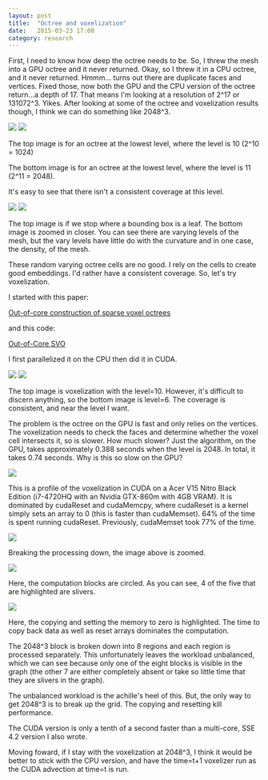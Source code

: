 ```yaml
---
layout: post
title:  "Octree and voxelization"
date:   2015-03-23 17:00
category: research 
---
```


First, I need to know how deep the octree needs to be. So, I threw the mesh into 
a GPU octree and it never returned. Okay, so I threw it in a CPU octree, and it never returned. 
Hmmm... turns out there are duplicate faces and vertices. Fixed those, now
both the GPU and the CPU version of the octree return...a depth of 17. That means
I'm looking at a resolution of 2^17 or 131072^3. Yikes. After looking at some of
the octree and voxelization results though, I think we can do something like 2048^3.

![]({{site.baseurl}}/assets/2015/03/23/octree-level-10.png )
![]({{site.baseurl}}/assets/2015/03/23/octree-level-11.png )

The top image is for an octree at the lowest level, where the level is 10 (2^10 = 1024)

The bottom image is for an octree at the lowest level, where the level is 11 (2^11 = 2048).

It's easy to see that there isn't a consistent coverage at this level.

![]({{site.baseurl}}/assets/2015/03/23/octree-stop-at-leaf-level-10.png )
![]({{site.baseurl}}/assets/2015/03/23/octree-stop-at-leaf-level-10-2.png )

The top image is if we stop where a bounding box is a leaf. The bottom image 
is zoomed in closer. You can see there are varying levels of the 
mesh, but the vary levels have little do with the curvature and in one case, the density, of the mesh.

These random varying octree cells are no good. I rely on the cells to create good
embeddings. I'd rather have a consistent coverage. So, let's try voxelization. 

I started with this paper: 

[Out-of-core construction of sparse voxel octrees](http://dl.acm.org/citation.cfm?id=2492048)

and this code:

[Out-of-Core SVO](https://github.com/Forceflow/ooc_svo_builder)

I first parallelized it on the CPU then did it in CUDA.

![]({{site.baseurl}}/assets/2015/03/23/voxelization-level-10.png )
![]({{site.baseurl}}/assets/2015/03/23/voxelization-level-6.png )

The top image is voxelization with the level=10. However, it's difficult to
discern anything, so the bottom image is level=6. The coverage is consistent, 
and near the level I want.

The problem is the octree on the GPU is fast and only relies on the vertices.  
The voxelization needs to check the faces and determine whether the 
voxel cell intersects it, so is slower. How much slower? Just the algorithm, on the GPU, 
takes approximately 0.388 seconds when the level is 2048. In total, it takes 0.74 seconds.
 Why is this so slow on the GPU? 

![]({{site.baseurl}}/assets/2015/03/23/profiler.png )

This is a profile of the voxelization in CUDA on a Acer V15 Nitro Black Edition (i7-4720HQ with an Nvidia GTX-860m with 4GB VRAM). 
It is dominated by cudaReset and cudaMemcpy, where cudaReset is a kernel simply sets an array to 0 (this is faster than cudaMemset). 64% of the time
is spent running cudaReset. Previously, cudaMemset took 77% of the time.

![]({{site.baseurl}}/assets/2015/03/23/profiler-2.png )

Breaking the processing down, the image above is zoomed. 

![]({{site.baseurl}}/assets/2015/03/23/profiler-3.png )

Here, the computation blocks are circled. As you can see, 4 of the five that
are highlighted are slivers.

![]({{site.baseurl}}/assets/2015/03/23/profiler-4.png )

Here, the copying and setting the memory to zero is highlighted. The time to copy back data as well as reset arrays dominates the computation.

The 2048^3 block is broken down into 8 regions and each region is processed separately. 
This unfortunately leaves the workload unbalanced, which we can see because only one of the eight blocks 
is visible in the graph (the other 7 are either completely absent or take so little time that they
are slivers in the graph).

The unbalanced workload is the achille's heel of this. But, the only way to get 2048^3 
is to break up the grid. The copying and resetting kill performance. 

The CUDA version is only a tenth of a second faster than a multi-core, SSE 4.2 
version I also wrote.

Moving foward, if I stay with the voxelization at 2048^3, I think it would be better to stick with the CPU version,
and have the time=t+1 voxelizer run as the CUDA advection at time=t is run. 

